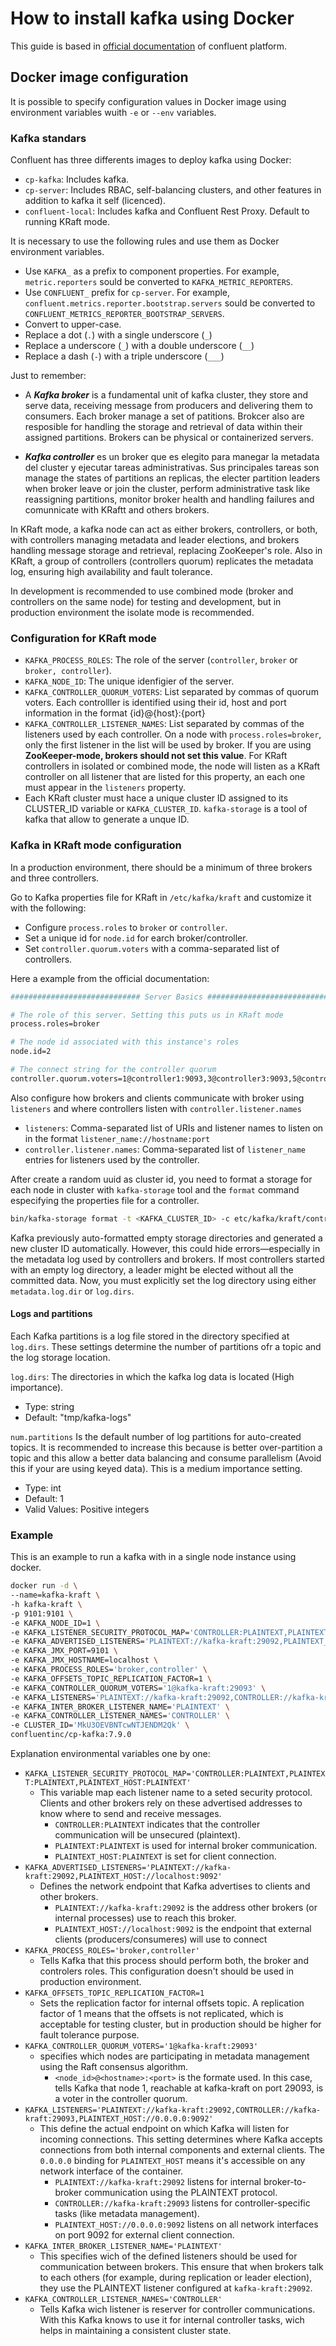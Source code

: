 # How to install kafka using Docker

This guide is based in [official documentation](https://docs.confluent.io/platform/current/installation/docker/config-reference.html) of confluent platform.

## Docker image configuration

It is possible to specify configuration values in Docker image using environment variables wuith ```-e``` or ```--env``` variables.

### Kafka standars

Confluent has three differents images to deploy kafka using Docker:

- ```cp-kafka```: Includes kafka.
- ```cp-server```: Includes RBAC, self-balancing clusters, and other features in addition to kafka it self (licenced).
- ```confluent-local```: Includes kafka and Confluent Rest Proxy. Default to running KRaft mode.

It is necessary to use the following rules and use them as Docker environment variables.

- Use ```KAFKA_``` as a prefix to component properties. For example, ```metric.reporters``` sould be converted to ```KAFKA_METRIC_REPORTERS```.
- Use ```CONFLUENT_``` prefix for ```cp-server```. For example, ```confluent.metrics.reporter.bootstrap.servers``` sould be converted to ```CONFLUENT_METRICS_REPORTER_BOOTSTRAP_SERVERS```.
- Convert to upper-case.
- Replace a dot (```.```) with a single underscore (```_```)
- Replace a underscore (```_```) with a double underscore (```__```)
- Replace a dash (```-```) with a triple underscore (```___```)

Just to remember: 

- A ***Kafka broker*** is a fundamental unit of kafka cluster, they store and serve data, receiving message from producers and delivering them to consumers. Each broker manage a set of patitions. Brokcer also are resposible for handling the storage and retrieval of data within their assigned partitions. Brokers can be physical or containerized servers.

- ***Kafka controller*** es un broker que es elegito para manegar la metadata del cluster y ejecutar tareas administrativas. Sus principales tareas son manage the states of partitions an replicas, the electer partition leaders when broker leave or join the cluster, perform administrative task like reassigning partitions, monitor broker health and handling failures and comunnicate with KRaftt and others brokers.

In KRaft mode, a kafka node can act as either brokers, controllers, or both, with controllers managing metadata and leader elections, and brokers handling message storage and retrieval, replacing ZooKeeper's role. Also in KRaft, a group of controllers (controllers quorum) replicates the metadata log, ensuring high availability and fault tolerance.

In development is recommended to use combined mode (broker and controllers on the same node) for testing and development, but in production environment the isolate mode is recommended.

### Configuration for KRaft mode

- ```KAFKA_PROCESS_ROLES```: The role of the server (```controller```, ```broker``` or ```broker, controller```).
- ```KAFKA_NODE_ID```: The unique idenfigier of the server.
- ```KAFKA_CONTROLLER_QUORUM_VOTERS```: List separated by commas of quorum voters. Each controlller is identified using their id, host and port information in the format {id}@{host}:{port}
- ```KAFKA_CONTROLLER_LISTENER_NAMES```: List separated by commas of the listeners used by each controller. On a node with ```process.roles=broker```, only the first listener in the list will be used by broker. If you are using **ZooKeeper-mode, brokers should not set this value**. For KRaft controllers in isolated or combined mode, the node will listen as a KRaft controller on all listener that are listed for this property, an each one must appear in the ```listeners``` property.
- Each KRaft cluster must hace a unique cluster ID assigned to its CLUSTER_ID variable or ```KAFKA_CLUSTER_ID```. ```kafka-storage``` is a tool of kafka that allow to generate a unque ID.

### Kafka in KRaft mode configuration

In a production environment, there should be a minimum of three brokers and three controllers.

Go to Kafka properties file for KRaft in ```/etc/kafka/kraft``` and customize it with the following:

- Configure ```process.roles``` to ```broker``` or ```controller```.
- Set a unique id for ```node.id``` for earch broker/controller.
- Set ```controller.quorum.voters``` with a comma-separated list of controllers.

Here a example from the official documentation:

```bash
############################# Server Basics #############################

# The role of this server. Setting this puts us in KRaft mode
process.roles=broker

# The node id associated with this instance's roles
node.id=2

# The connect string for the controller quorum
controller.quorum.voters=1@controller1:9093,3@controller3:9093,5@controller5:9093
```

Also configure how brokers and clients communicate with broker using ```listeners``` and where controllers listen with ```controller.listener.names```

- ```listeners```: Comma-separated list of URIs and listener names to listen on in the format ```listener_name://hostname:port```
- ```controller.listener.names```: Comma-separated list of ```listener_name``` entries for listeners used by the controller.

After create a random uuid as cluster id, you need to format a storage for each node in cluster with ```kafka-storage``` tool and the ```format``` command especifying the properties file for a controller.

```bash
bin/kafka-storage format -t <KAFKA_CLUSTER_ID> -c etc/kafka/kraft/controller.properties
```

Kafka previously auto-formatted empty storage directories and generated a new cluster ID automatically. However, this could hide errors—especially in the metadata log used by controllers and brokers. If most controllers started with an empty log directory, a leader might be elected without all the committed data. Now, you must explicitly set the log directory using either ```metadata.log.dir``` or ```log.dirs```.

#### Logs and partitions

Each Kafka partitions is a log file stored in the directory specified at ```log.dirs```. These settings determine the number of partitions ofr a topic and the log storage location.

```log.dirs```: The directories in which the kafka log data is located (High importance).
- Type: string
- Default: "tmp/kafka-logs"

```num.partitions``` Is the default number of log partitions for auto-created topics. It is recommended to increase this because is better over-partition a topic and this allow a better data balancing and consume parallelism (Avoid this if your are using keyed data). This is a medium importance setting.
- Type: int
- Default: 1
- Valid Values: Positive integers

### Example

This is an example to run a kafka with in a single node instance using docker. 

```bash
docker run -d \
--name=kafka-kraft \
-h kafka-kraft \
-p 9101:9101 \
-e KAFKA_NODE_ID=1 \
-e KAFKA_LISTENER_SECURITY_PROTOCOL_MAP='CONTROLLER:PLAINTEXT,PLAINTEXT:PLAINTEXT,PLAINTEXT_HOST:PLAINTEXT' \
-e KAFKA_ADVERTISED_LISTENERS='PLAINTEXT://kafka-kraft:29092,PLAINTEXT_HOST://localhost:9092' \
-e KAFKA_JMX_PORT=9101 \
-e KAFKA_JMX_HOSTNAME=localhost \
-e KAFKA_PROCESS_ROLES='broker,controller' \
-e KAFKA_OFFSETS_TOPIC_REPLICATION_FACTOR=1 \
-e KAFKA_CONTROLLER_QUORUM_VOTERS='1@kafka-kraft:29093' \
-e KAFKA_LISTENERS='PLAINTEXT://kafka-kraft:29092,CONTROLLER://kafka-kraft:29093,PLAINTEXT_HOST://0.0.0.0:9092' \
-e KAFKA_INTER_BROKER_LISTENER_NAME='PLAINTEXT' \
-e KAFKA_CONTROLLER_LISTENER_NAMES='CONTROLLER' \
-e CLUSTER_ID='MkU3OEVBNTcwNTJENDM2Qk' \
confluentinc/cp-kafka:7.9.0
```

Explanation environmental variables one by one:

- ```KAFKA_LISTENER_SECURITY_PROTOCOL_MAP='CONTROLLER:PLAINTEXT,PLAINTEXT:PLAINTEXT,PLAINTEXT_HOST:PLAINTEXT'```
  - This variable map each listener name to a seted security protocol. Clients and other brokers rely on these advertised addresses to know where to send and receive messages.
    - ```CONTROLLER:PLAINTEXT``` indicates that the controller communication will be unsecured (plaintext).
    - ```PLAINTEXT:PLAINTEXT``` is used for internal broker communication.
    - ```PLAINTEXT_HOST:PLAINTEXT``` is set for client connection.
- ```KAFKA_ADVERTISED_LISTENERS='PLAINTEXT://kafka-kraft:29092,PLAINTEXT_HOST://localhost:9092'```
  - Defines the network endpoint that Kafka advertises to clients and other brokers.
    - ```PLAINTEXT://kafka-kraft:29092``` is the address other brokers (or internal processes) use to reach this broker.
    - ```PLAINTEXT_HOST://localhost:9092``` is the endpoint that external clients (producers/consumeres) will use to connect
- ```KAFKA_PROCESS_ROLES='broker,controller'```
  - Tells Kafka that this process should perform both, the broker and controlers roles. This configuration doesn't should be used in production environment.
- ```KAFKA_OFFSETS_TOPIC_REPLICATION_FACTOR=1```
  - Sets the replication factor for internal offsets topic. A replication factor of 1 means that the offsets is not replicated, which is acceptable for testing cluster, but in production should be higher for fault tolerance purpose.
- ```KAFKA_CONTROLLER_QUORUM_VOTERS='1@kafka-kraft:29093'``` 
  - specifies which nodes are participating in metadata management using the Raft consensus algorithm.
    - ```<node_id>@<hostname>:<port>``` is the formate used. In this case, tells Kafka that node 1, reachable at kafka-kraft on port 29093, is a voter in the controller quorum.
- ```KAFKA_LISTENERS='PLAINTEXT://kafka-kraft:29092,CONTROLLER://kafka-kraft:29093,PLAINTEXT_HOST://0.0.0.0:9092'```
  - This define the actual endpoint on which Kafka will listen for incoming connections. This setting determines where Kafka accepts connections from both internal components and external clients. The ```0.0.0.0``` binding for ```PLAINTEXT_HOST``` means it's accessible on any network interface of the container.
    - ```PLAINTEXT://kafka-kraft:29092``` listens for internal broker-to-broker communication using the PLAINTEXT protocol.
    - ```CONTROLLER://kafka-kraft:29093``` listens for controller-specific tasks (like metadata management).
    - ```PLAINTEXT_HOST://0.0.0.0:9092``` listens on all network interfaces on port 9092 for external client connection.
- ```KAFKA_INTER_BROKER_LISTENER_NAME='PLAINTEXT'```
  - This specifies wich of the defined listeners should be used for communication between brokers. This ensure that when brokers talk to each others (for example, during replication or leader election), they use the PLAINTEXT listener configured at ```kafka-kraft:29092```.
- ```KAFKA_CONTROLLER_LISTENER_NAMES='CONTROLLER'```
  - Tells Kafka wich listener is reserver for controller communications. With this Kafka knows to use it for internal controller tasks, wich helps in maintaining a consistent cluster state.
  